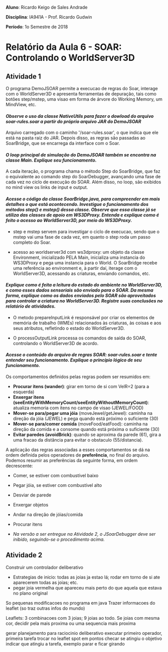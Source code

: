 **Aluno**: Ricardo Keigo de Sales Andrade

**Disciplina**: IA941A - Prof. Ricardo Gudwin

**Período**: 1o Semestre de 2018

# Relatório da Aula 6 - SOAR: Controlando o WorldServer3D


## Atividade 1

O programa DemoJSOAR permite a execucao de regras do Soar, interage com o WorldServer3D e apresenta ferramentas de depuração, tais como botões step/mstep, uma visao em forma de árvore do Working Memory, um MindView, etc.

#### _Observe o uso da classe NativeUtils para fazer o dowload do arquivo soar-rules.soar a partir do próprio arquivo JAR do DemoJSOAR_

Arquivo carregado com o caminho '/soar-rules.soar', o que indica que ele está na pasta raiz do JAR. Depois disso, as regras são passadas ao SoarBridge, que se encarrega da interface com o Soar.

#### _O loop principal de simulação do DemoJSOAR também se encontra na classe Main. Explique seu funcionamento._

A cada iteração, o programa chama o método Step do SoarBridge, que faz o equivalente ao comando step do SoarDebugger, avançando uma fase de cada vez no ciclo de execução do SOAR.
Além disso, no loop, são exibidos no mind view os links de input e output.

#### _Acesse o código da classe SoarBridge.java, para compreender em mais detalhes o que está acontecendo. Investigue o funcionamento dos métodos step() e mstep() dessa classe. Observe que essa classe já se utiliza das classes de apoio em WS3DProxy. Entenda e explique como é feito o acesso ao WorldServer3D, por meio do WS3DProxy._

* step e mstep servem para investigar o ciclo de execucao, sendo que o mstep vai uma fase de cada vez, em quanto o step roda um passo completo do Soar.

* acesso ao worldserver3d com ws3dproxy: um objeto da classe Environment, inicializado PELA Main, inicializa uma instancia do WS3DProxy e pega uma instancia para o World. O SoarBridge recebe uma referência ao environment e, à partir daí, iterage com o WorldServer3D, acessando as criaturas, enviando comandos, etc.


#### _Explique como é feita a leitura do estado do ambiente no WorldServer3D, e como esses dados sensoriais são enviado para o SOAR. Da mesma forma, explique como os dados enviados pelo SOAR são aproveitados para controlar a criatura no WorldServer3D. Registre suas conclusões no relatório de atividades._

* O metodo prepareInputLink é responsável por criar os elementos de memória de trabalho (WMEs) relacionados às criaturas, às coisas e aos seus atributos, refletindo o estado do WorldServer3D.

* O processOutputLink processa os comandos de saída do SOAR, controlando o WorldServer3D de acordo.

#### _Acesse o conteúdo do arquivo de regras SOAR: soar-rules.soar e tente entender seu funcionamento. Explique o princípio lógico de seu funcionamento._

Os comportamentos definidos pelas regras podem ser resumidos em:
* __Procurar itens (wander)__: girar em torno de si com VelR=2 (para a esquerda)
* __Enxergar itens (seeEntityWithMemoryCount/seeEntityWithoutMemoryCount)__: atualiza memoria com itens no campo de visao (JEWEL/FOOD)
* __Mover-se para/pegar uma jóia__ (moveJewel/getJewel): caminha na direção da jóia (JEWEL) e pega quando está próximo o suficiente (30)
* __Mover-se para/comer comida__ (moveFood/eatFood): caminha na direção da comida e a consome quando está próxima o suficiente (30) 
* __Evitar paredes (avoidBrick)__: quando se aproxima da parede (61), gira a uma fracao da distância para evitar o obstaculo (55/distancia).

A aplicação das regras associadas a esses comportamentos se dá na ordem definida pelos operadores de __preferência__, no final do arquivo. Podemos resumir as preferências da seguinte forma, em ordem decrescente:
* Comer, se estiver com combustível baixo
* Pegar jóia, se estiver com combustível alto
* Desviar de parede
* Enxergar objetos
* Andar na direção de jóias/comida
* Procurar itens

* _Na versão a ser entregue na Atividade 2, o JSoarDebugger deve ser inibido, seguindo-se o procedimento acima._

## Atividade 2
 
Construir um controlador deliberativo


- Estrategias de inicio: todas as joias ja estao lá; rodar em torno de si ate aparecerem todas as joias; etc.
- pegar joia vermelha que apareceu mais perto do que aquela que estava no plano original


So pequenas modificacoes no programa em java
Trazer informacoes do leaflet (so traz outras infos do mundo)

Leaflets: 3 combinacoes com 3 joias; 9 joias ao todo. Se joias com mesma cor, decidir pela mais proxima ou uma sequencia mais proxima

gerar planejamento para raciocinio deliberativo
executar primeiro operador, primeira tarefa
trocar no leaflet spot em pontos
checar se atingiu o objetivo
indicar que atingiu a tarefa, exemplo parar e ficar girando
